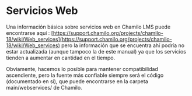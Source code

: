 # Servicios Web

Una información básica sobre servicios web en Chamilo LMS puede encontrarse 
aquí : [https://support.chamilo.org/projects/chamilo-18/wiki/Web_services](https://support.chamilo.org/projects/chamilo-18/wiki/Web_services) 
pero la información que se encuentra ahí podría no estar actualizada (aunque tampoco la 
de este manual) ya que los servicios tienden a aumentar en cantidad en el tiempo.

Obviamente, hacemos lo posible para mantener compatibilidad ascendiente, pero la fuente 
más confiable siempre será el código (documentado en sí), que puede encontrarse en la carpeta 
main/webservices/ de Chamilo.